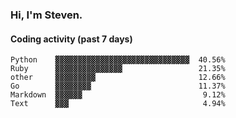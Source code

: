 ### Hi, I'm Steven.

#### Coding activity (past 7 days)
```
Python    ▓▓▓▓▓▓▓▓▓▓▓▓▓▓▓▓▓▓▓▓▓▓▓▓▓▓▓▓▓▓  40.56%
Ruby      ▓▓▓▓▓▓▓▓▓▓▓▓▓▓▓                 21.35%
other     ▓▓▓▓▓▓▓▓▓                       12.66%
Go        ▓▓▓▓▓▓▓▓                        11.37%
Markdown  ▓▓▓▓▓▓                           9.12%
Text      ▓▓▓                              4.94%
```
